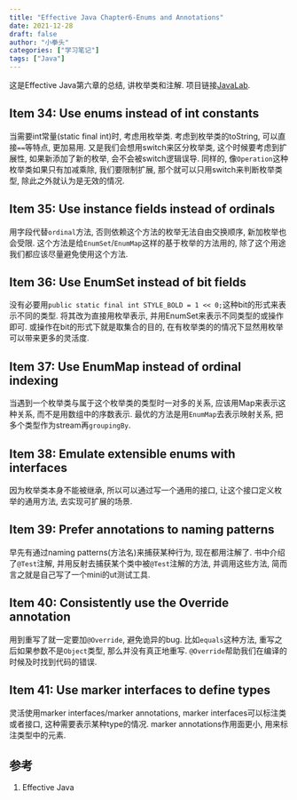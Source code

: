 ```yaml
---
title: "Effective Java Chapter6-Enums and Annotations"
date: 2021-12-28
draft: false
author: "小拳头"
categories: ["学习笔记"]
tags: ["Java"]
---
```


这是Effective Java第六章的总结, 讲枚举类和注解. 项目链接[JavaLab](https://github.com/huanruiz/JavaLab).

## Item 34: Use enums instead of int constants
当需要int常量(static final int)时, 考虑用枚举类. 考虑到枚举类的toString, 可以直接`==`等特点, 更加易用. 又是我们会想用switch来区分枚举类, 这个时候要考虑到扩展性, 如果新添加了新的枚举, 会不会被switch逻辑误导. 同样的, 像`Operation`这种枚举类如果只有加减乘除, 我们要限制扩展, 那个就可以只用switch来判断枚举类型, 除此之外就认为是无效的情况. 

## Item 35: Use instance fields instead of ordinals
用字段代替`ordinal`方法, 否则依赖这个方法的枚举无法自由交换顺序, 新加枚举也会受限. 这个方法是给`EnumSet`/`EnumMap`这样的基于枚举的方法用的, 除了这个用途我们都应该尽量避免使用这个方法.

## Item 36: Use EnumSet instead of bit fields
没有必要用`public static final int STYLE_BOLD = 1 << 0;`这种bit的形式来表示不同的类型. 将其改为直接用枚举表示, 并用EnumSet来表示不同类型的或操作即可. 或操作在bit的形式下就是取集合的目的, 在有枚举类的的情况下显然用枚举可以带来更多的灵活度.

## Item 37: Use EnumMap instead of ordinal indexing
当遇到一个枚举类与属于这个枚举类的类型时一对多的关系, 应该用Map来表示这种关系, 而不是用数组中的序数表示. 最优的方法是用`EnumMap`去表示映射关系, 把多个类型作为stream再`groupingBy`.

## Item 38: Emulate extensible enums with interfaces
因为枚举类本身不能被继承, 所以可以通过写一个通用的接口, 让这个接口定义枚举的通用方法, 去实现可扩展的场景.

## Item 39: Prefer annotations to naming patterns
早先有通过naming patterns(方法名)来捕获某种行为, 现在都用注解了. 书中介绍了`@Test`注解, 并用反射去捕获某个类中被`@Test`注解的方法, 并调用这些方法, 简而言之就是自己写了一个mini的ut测试工具.

## Item 40: Consistently use the Override annotation
用到重写了就一定要加`@Override`, 避免诡异的bug. 比如`equals`这种方法, 重写之后如果参数不是`Object`类型, 那么并没有真正地重写. `@Override`帮助我们在编译的时候及时找到代码的错误.

## Item 41: Use marker interfaces to define types
灵活使用marker interfaces/marker annotations, marker interfaces可以标注类或者接口, 这种需要表示某种type的情况. marker annotations作用面更小, 用来标注类型中的元素.

## 参考
1. Effective Java
